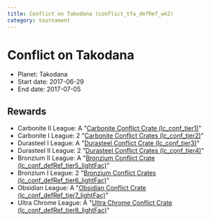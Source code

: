 ```yaml
---
title: Conflict on Takodana (conflict_tfa_defRef_wk2)
category: tournament
---
```

# Conflict on Takodana

  * Planet: Takodana
  * Start date: 2017-06-29
  * End date: 2017-07-05

## Rewards

  * Carbonite II League: A "[Carbonite Conflict Crate (lc_conf_tier1)](lc_conf_tier1.html)"
  * Carbonite I League: 2 "[Carbonite Conflict Crates (lc_conf_tier2)](lc_conf_tier2.html)"
  * Durasteel I League: A "[Durasteel Conflict Crate (lc_conf_tier3)](lc_conf_tier3.html)"
  * Durasteel II League: 2 "[Durasteel Conflict Crates (lc_conf_tier4)](lc_conf_tier4.html)"
  * Bronzium II League: A "[Bronzium Conflict Crate (lc_conf_defRef_tier5_lightFac)](lc_conf_defRef_tier5_lightFac.html)"
  * Bronzium I League: 2 "[Bronzium Conflict Crates (lc_conf_defRef_tier6_lightFac)](lc_conf_defRef_tier6_lightFac.html)"
  * Obsidian League: A "[Obsidian Conflict Crate (lc_conf_defRef_tier7_lightFac)](lc_conf_defRef_tier7_lightFac.html)"
  * Ultra Chrome League: A "[Ultra Chrome Conflict Crate (lc_conf_defRef_tier8_lightFac)](lc_conf_defRef_tier8_lightFac.html)"

